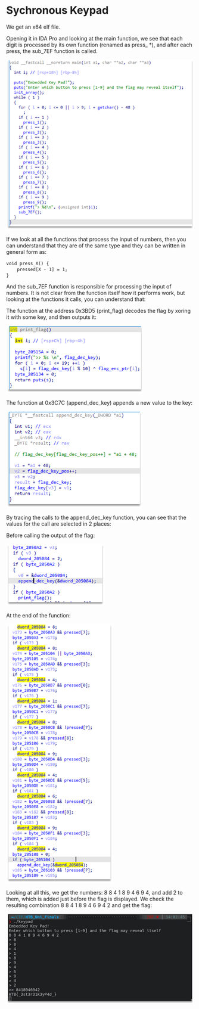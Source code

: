 # Sychronous Keypad
We get an x64 elf file.

Opening it in IDA Pro and looking at the main function, we see that each digit is processed by its own function (renamed as press_ *), and after each press, the sub_7EF function is called.

![](pictures/2021-03-26-23-18-29.png)

If we look at all the functions that process the input of numbers, then you can understand that they are of the same type and they can be written in general form as:

```
void press_X() {
    pressed[X - 1] = 1;
}
```

And the sub_7EF function is responsible for processing the input of numbers.
It is not clear from the function itself how it performs work, but looking at the functions it calls, you can understand that:

The function at the address 0x3BD5 (print_flag) decodes the flag by xoring it with some key, and then outputs it:

![](pictures/2021-03-26-23-19-25.png)

The function at 0x3C7C (append_dec_key) appends a new value to the key:

![](pictures/2021-03-26-23-19-34.png)

By tracing the calls to the append_dec_key function, you can see that the values for the call are selected in 2 places:

Before calling the output of the flag:

![](pictures/2021-03-26-23-19-47.png)

At the end of the function:

![](pictures/2021-03-26-23-19-51.png)

Looking at all this, we get the numbers:
8 8 4 1 8 9 4 6 9 4, and add 2 to them, which is added just before the flag is displayed.
We check the resulting combination 8 8 4 1 8 9 4 6 9 4 2 and get the flag:

![](pictures/2021-03-26-23-20-02.png)
